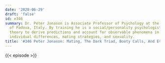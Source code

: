 ```yaml
---
date: '2020-06-29'
draft: 'false'
id: e346
summary: Dr. Peter Jonason is Associate Professor of Psychology at the University
  of Padova, Italy. By training he is a social/personality psychologist who uses evolutionary
  theory to derive predictions and account for observable phenomena in (mostly) personality,
  individual differences, mating strategies, and sexuality.
title: '#346 Peter Jonason: Mating, The Dark Triad, Booty Calls, And Evo Psych'
---
```

{{< episode >}}
